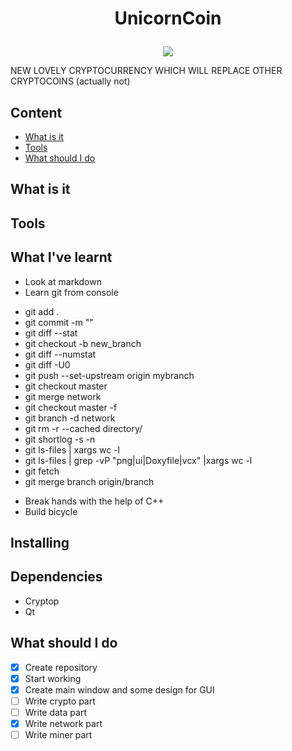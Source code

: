 # <p align="center">UnicornCoin
<p align="center"><img src="https://raw.github.com/Defolters/UnicornCoin/master/UnicornCoin.png"></p>
NEW LOVELY CRYPTOCURRENCY WHICH WILL REPLACE OTHER CRYPTOCOINS (actually not)


## Content
- [What is it](#%D0%A7%D1%82%D0%BE-%D1%8D%D1%82%D0%BE)
- [Tools](#%D0%A7%D1%82%D0%BE-%D0%B8%D1%81%D0%BF%D0%BE%D0%BB%D1%8C%D0%B7%D1%83%D0%B5%D1%82%D1%81%D1%8F)
- [What should I do](#%D0%A7%D1%82%D0%BE-%D0%BD%D1%83%D0%B6%D0%BD%D0%BE-%D1%81%D0%B4%D0%B5%D0%BB%D0%B0%D1%82%D1%8C)

## What is it
## Tools
## What I've learnt
* Look at markdown
* Learn git from console
- git add .
- git commit -m ""
- git diff --stat
- git checkout -b new_branch
- git diff --numstat
- git diff -U0
- git push --set-upstream origin mybranch
- git checkout master
- git merge network
- git checkout master -f
- git branch -d network
- git rm -r --cached directory/
- git shortlog -s -n
- git ls-files | xargs wc -l
- git ls-files | grep -vP "png|ui|Doxyfile|vcx" |xargs wc -l
- git fetch
- git merge branch origin/branch
* Break hands with the help of C++
* Build bicycle

## Installing
## Dependencies
- Cryptop
- Qt
## What should I do
- [x] Create repository
- [x] Start working
- [x] Create main window and some design for GUI 
- [ ] Write crypto part
- [ ] Write data part
- [x] Write network part
- [ ] Write miner part
